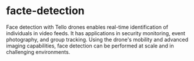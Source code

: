 # facte-detection
Face detection with Tello drones enables real-time identification of individuals in video feeds. It has applications in security monitoring, event photography, and group tracking. Using the drone's mobility and advanced imaging capabilities, face detection can be performed at scale and in challenging environments.
